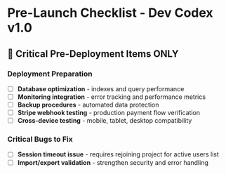 # Pre-Launch Checklist - Dev Codex v1.0

## 🚨 **Critical Pre-Deployment Items ONLY**

### Deployment Preparation
- [ ] **Database optimization** - indexes and query performance
- [ ] **Monitoring integration** - error tracking and performance metrics
- [ ] **Backup procedures** - automated data protection
- [ ] **Stripe webhook testing** - production payment flow verification
- [ ] **Cross-device testing** - mobile, tablet, desktop compatibility

### Critical Bugs to Fix
- [ ] **Session timeout issue** - requires rejoining project for active users list
- [ ] **Import/export validation** - strengthen security and error handling
